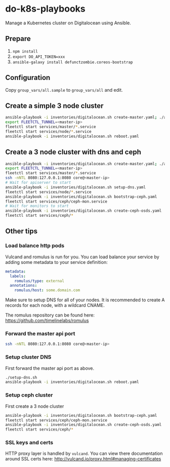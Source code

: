 # do-k8s-playbooks

Manage a Kubernetes cluster on Digitalocean using Ansible.


## Prepare

1. `npm install`
2. `export DO_API_TOKEN=xxx`
3. `ansible-galaxy install defunctzombie.coreos-bootstrap`


## Configuration

Copy `group_vars/all.sample` to `group_vars/all` and edit.


## Create a simple 3 node cluster

```sh
ansible-playbook -i inventories/digitalocean.sh create-master.yaml; ./add-node.sh; ./add-node.sh; ./add-node.sh
export FLEETCTL_TUNNEL=<master-ip>
fleetctl start services/master/*.service
fleetctl start services/node/*.service
ansible-playbook -i inventories/digitalocean.sh reboot.yaml
```


## Create a 3 node cluster with dns and ceph

```sh
ansible-playbook -i inventories/digitalocean.sh create-master.yaml; ./add-node.sh; ./add-node.sh; ./add-node.sh
export FLEETCTL_TUNNEL=<master-ip>
fleetctl start services/master/*.service
ssh -nNTL 8080:127.0.0.1:8080 core@<master-ip>
# Wait for apiserver to start
ansible-playbook -i inventories/digitalocean.sh setup-dns.yaml
fleetctl start services/node/*.service
ansible-playbook -i inventories/digitalocean.sh bootstrap-ceph.yaml
fleetctl start services/ceph/ceph-mon.service
# Wait for monitors to start
ansible-playbook -i inventories/digitalocean.sh create-ceph-osds.yaml
fleetctl start services/ceph/*
```


## Other tips

### Load balance http pods

Vulcand and romulus is run for you. You can load balance your service by adding
some metadata to your service definition:

```yaml
metadata:
  labels:
    romulus/type: external
  annotations:
    romulus/host: some.domain.com
```

Make sure to setup DNS for all of your nodes. It is recommended to create A
records for each node, with a wildcard CNAME.

The romulus repository can be found here: https://github.com/timelinelabs/romulus


### Forward the master api port

```sh
ssh -nNTL 8080:127.0.0.1:8080 core@<master-ip>
```


### Setup cluster DNS

First forward the master api port as above.

```sh
./setup-dns.sh
ansible-playbook -i inventories/digitalocean.sh reboot.yaml
```


### Setup ceph cluster

First create a 3 node cluster

```sh
ansible-playbook -i inventories/digitalocean.sh bootstrap-ceph.yaml
fleetctl start services/ceph/ceph-mon.service
ansible-playbook -i inventories/digitalocean.sh create-ceph-osds.yaml
fleetctl start services/ceph/*
```


### SSL keys and certs

HTTP proxy layer is handled by `vulcand`. You can view there documentation
around SSL certs here: http://vulcand.io/proxy.html#managing-certificates

